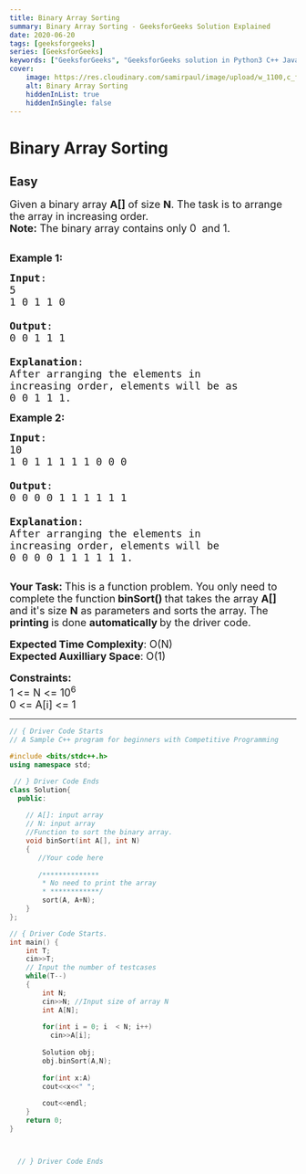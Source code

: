 ```yaml
---
title: Binary Array Sorting
summary: Binary Array Sorting - GeeksforGeeks Solution Explained
date: 2020-06-20
tags: [geeksforgeeks]
series: [GeeksforGeeks]
keywords: ["GeeksforGeeks", "GeeksforGeeks solution in Python3 C++ Java", "Binary Array Sorting Solution Explained"]
cover:
    image: https://res.cloudinary.com/samirpaul/image/upload/w_1100,c_fit,co_rgb:FFFFFF,l_text:Arial_75_bold:Binary Array Sorting - Solution Explained/problem-solving.webp
    alt: Binary Array Sorting
    hiddenInList: true
    hiddenInSingle: false
---
```



# Binary Array Sorting
## Easy
<div class="problem-statement">
                <p></p><p><span style="font-size:18px">Given a binary array <strong>A[]</strong> of size <strong>N</strong>. The task is to arrange the array in increasing order.</span><br>
<span style="font-size:18px"><strong>Note:</strong> The binary array contains only 0&nbsp; and 1.</span><br>
&nbsp;</p>

<p><span style="font-size:18px"><strong>Example 1:</strong></span></p>

<pre><span style="font-size:18px"><strong>Input</strong>: 
5
1 0 1 1 0

<strong>Output</strong>: 
0 0 1 1 1

<strong>Explanation</strong>: 
After arranging the elements in 
increasing order, elements will be as 
0 0 1 1 1.</span></pre>

<p><span style="font-size:18px"><strong>Example 2:</strong></span></p>

<pre><span style="font-size:18px"><strong>Input</strong>:
10
1 0 1 1 1 1 1 0 0 0

<strong>Output</strong>: 
0 0 0 0 1 1 1 1 1 1

<strong>Explanation</strong>: 
After arranging the elements in 
increasing order, elements will be 
0 0 0 0 1 1 1 1 1 1.
</span>
</pre>

<p><strong><span style="font-size:18px">Your Task:&nbsp;</span></strong><span style="font-size:18px">This is a function problem. You only need to complete the function<strong> binSort()&nbsp;</strong>that takes the array&nbsp;<strong>A[] </strong>and it's size <strong>N</strong> as parameters and sorts the array. The <strong>printing </strong>is done <strong>automatically </strong>by the driver code.</span><br>
<br>
<span style="font-size:18px"><strong>Expected Time Complexity</strong>: O(N)<br>
<strong>Expected Auxilliary Space</strong>: O(1)</span><br>
<br>
<span style="font-size:18px"><strong>Constraints:</strong><br>
1 &lt;=&nbsp;N &lt;= 10<sup>6</sup><br>
0 &lt;= A[i] &lt;= 1</span></p>
 <p></p>
            </div>

---




```cpp
// { Driver Code Starts
// A Sample C++ program for beginners with Competitive Programming

#include <bits/stdc++.h>
using namespace std;

 // } Driver Code Ends
class Solution{
  public:
    
    // A[]: input array
    // N: input array
    //Function to sort the binary array.
    void binSort(int A[], int N)
    {
       //Your code here
       
       /**************
        * No need to print the array
        * ************/
        sort(A, A+N);
    }
};

// { Driver Code Starts.
int main() {
	int T;
	cin>>T;
	// Input the number of testcases
	while(T--)
	{
	    int N;
	    cin>>N; //Input size of array N
	    int A[N]; 
	    
	    for(int i = 0; i  < N; i++)
	      cin>>A[i];
	      
	    Solution obj;
	    obj.binSort(A,N);
	    
	    for(int x:A)
	    cout<<x<<" ";
	      
	    cout<<endl;
	}
	return 0;
}



  // } Driver Code Ends
```
